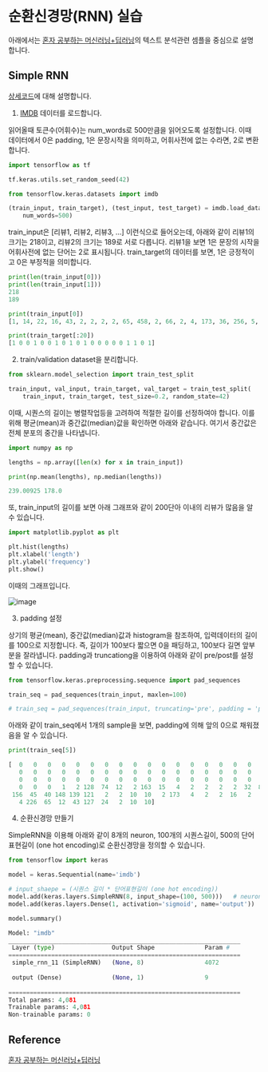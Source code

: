 # 순환신경망(RNN) 실습 

아래에서는 [혼자 공부하는 머신러닝+딥러닝](https://github.com/rickiepark/hg-mldl)의 텍스트 분석관련 셈플을 중심으로 설명합니다. 

## Simple RNN 

[상세코드](https://github.com/kyopark2014/ML-Algorithms/blob/main/src/rnn-simple.ipynb)에 대해 설명합니다.

1) [IMDB](https://www.imdb.com/) 데이터를 로드합니다.

읽어올때 토큰수(어휘수)는 num_words로 500만큼을 읽어오도록 설정합니다. 이때 데이터에서 0은 padding, 1은 문장시작을 의미하고, 어휘사전에 없는 수라면, 2로 변환합니다. 

```python
import tensorflow as tf

tf.keras.utils.set_random_seed(42)

from tensorflow.keras.datasets import imdb

(train_input, train_target), (test_input, test_target) = imdb.load_data(
    num_words=500)
```    



train_input은 [리뷰1, 리뷰2, 리뷰3, ...] 이런식으로 들어오는데, 아래와 같이 리뷰1의 크기는 218이고, 리뷰2의 크기는 189로 서로 다릅니다. 리뷰1을 보면 1은 문장의 시작을 어휘사전에 없는 단어는 2로 표시됩니다. train_target의 데이터를 보면, 1은 긍정적이고 0은 부정적을 의미합니다. 

```python
print(len(train_input[0]))
print(len(train_input[1]))
218
189

print(train_input[0])
[1, 14, 22, 16, 43, 2, 2, 2, 2, 65, 458, 2, 66, 2, 4, 173, 36, 256, 5, 25, 100, 43, 2, 112, 50, 2, 2, 9, 35, 480, 284, 5, 150, 4, 172, 112, 167, 2, 336, 385, 39, 4, 172, 2, 2, 17, 2, 38, 13, 447, 4, 192, 50, 16, 6, 147, 2, 19, 14, 22, 4, 2, 2, 469, 4, 22, 71, 87, 12, 16, 43, 2, 38, 76, 15, 13, 2, 4, 22, 17, 2, 17, 12, 16, 2, 18, 2, 5, 62, 386, 12, 8, 316, 8, 106, 5, 4, 2, 2, 16, 480, 66, 2, 33, 4, 130, 12, 16, 38, 2, 5, 25, 124, 51, 36, 135, 48, 25, 2, 33, 6, 22, 12, 215, 28, 77, 52, 5, 14, 407, 16, 82, 2, 8, 4, 107, 117, 2, 15, 256, 4, 2, 7, 2, 5, 2, 36, 71, 43, 2, 476, 26, 400, 317, 46, 7, 4, 2, 2, 13, 104, 88, 4, 381, 15, 297, 98, 32, 2, 56, 26, 141, 6, 194, 2, 18, 4, 226, 22, 21, 134, 476, 26, 480, 5, 144, 30, 2, 18, 51, 36, 28, 224, 92, 25, 104, 4, 226, 65, 16, 38, 2, 88, 12, 16, 283, 5, 16, 2, 113, 103, 32, 15, 16, 2, 19, 178, 32]

print(train_target[:20])
[1 0 0 1 0 0 1 0 1 0 1 0 0 0 0 0 1 1 0 1]
```

2) train/validation dataset을 분리합니다.

```python
from sklearn.model_selection import train_test_split

train_input, val_input, train_target, val_target = train_test_split(
    train_input, train_target, test_size=0.2, random_state=42)
```    

이때, 시퀀스의 길이는 병렬작업등을 고려하여 적절한 길이를 선정하여야 합니다. 이를 위해 평균(mean)과 중간값(median)값을 확인하면 아래와 같습니다. 여기서 중간값은 전체 분포의 중간을 나타냅니다. 

```python
import numpy as np

lengths = np.array([len(x) for x in train_input])

print(np.mean(lengths), np.median(lengths))

239.00925 178.0
```

또, train_input의 길이를 보면 아래 그래프와 같이 200단아 이내의 리뷰가 많음을 알 수 있습니다. 


```python
import matplotlib.pyplot as plt

plt.hist(lengths)
plt.xlabel('length')
plt.ylabel('frequency')
plt.show()
```

이때의 그래프입니다. 

![image](https://user-images.githubusercontent.com/52392004/188037315-0c49fd37-4727-4ee0-b0ee-f4d114c0a9fe.png)


3) padding 설정 

상기의 평균(mean), 중간값(median)값과 histogram을 참조하여, 입력데이터의 길이를 100으로 지정합니다. 즉, 길이가 100보다 짧으면 0을 패딩하고, 100보다 길면 앞부분을 잘라냅니다. padding과 truncationg을 이용하여 아래와 같이 pre/post를 설정할 수 있습니다. 

```python
from tensorflow.keras.preprocessing.sequence import pad_sequences

train_seq = pad_sequences(train_input, maxlen=100)

# train_seq = pad_sequences(train_input, truncating='pre', padding = 'pre', maxlen=100)
```

아래와 같이 train_seq에서 1개의 sample을 보면, padding에 의해 앞의 0으로 채워졌음을 알 수 있습니다. 
```python
print(train_seq[5])

[  0   0   0   0   0   0   0   0   0   0   0   0   0   0   0   0   0   0
   0   0   0   0   0   0   0   0   0   0   0   0   0   0   0   0   0   0
   0   0   0   0   0   0   0   0   0   0   0   0   0   0   0   0   0   0
   0   0   0   1   2 128  74  12   2 163  15   4   2   2   2   2  32  85
 156  45  40 148 139 121   2   2  10  10   2 173   4   2   2  16   2   8
   4 226  65  12  43 127  24   2  10  10]
```

4) 순환신경망 만들기

SimpleRNN을 이용해 아래와 같이 8개의 neuron, 100개의 시퀀스길이, 500의 단어표현길이 (one hot encoding)로 순환신경망을 정의할 수 있습니다. 

```python
from tensorflow import keras

model = keras.Sequential(name='imdb')

# input_shaepe = (시퀀스 길이 * 단어표현길이 (one hot encoding))
model.add(keras.layers.SimpleRNN(8, input_shape=(100, 500)))   # neuron:8 
model.add(keras.layers.Dense(1, activation='sigmoid', name='output'))

model.summary()

Model: "imdb"
_________________________________________________________________
 Layer (type)                Output Shape              Param #   
=================================================================
 simple_rnn_11 (SimpleRNN)   (None, 8)                 4072      
                                                                 
 output (Dense)              (None, 1)                 9         
                                                                 
=================================================================
Total params: 4,081
Trainable params: 4,081
Non-trainable params: 0
```



 

## Reference

[혼자 공부하는 머신러닝+딥러닝](https://github.com/rickiepark/hg-mldl)

